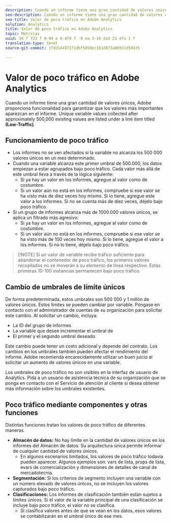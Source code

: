 ```yaml
---
description: Cuando un informe tiene una gran cantidad de valores únicos, Adobe proporciona funcionalidad para garantizar que los valores más importantes aparezcan en el informe.
seo-description: Cuando un informe tiene una gran cantidad de valores únicos, Adobe proporciona funcionalidad para garantizar que los valores más importantes aparezcan en el informe.
seo-title: Valor de poco tráfico en Adobe Analytics
solution: Analytics
title: Valor de poco tráfico en Adobe Analytics
topic: Métricas
uuid: 56 f 723 f 8-94 e 8-478 f -8 ea 3-16 dad 21 dfa 1 f
translation-type: tm+mt
source-git-commit: 1fdd14497171dbf5850ec1b1d873a06931d58435

---
```



# Valor de poco tráfico en Adobe Analytics

Cuando un informe tiene una gran cantidad de valores únicos, Adobe proporciona funcionalidad para garantizar que los valores más importantes aparezcan en el informe. Unique variable values collected after approximately 500,000 existing values are listed under a line item titled **(Low-Traffic)**.

## Funcionamiento de poco tráfico

* Los informes no se ven afectados si la variable no alcanza los 500 000 valores únicos en un mes determinado.
* Cuando una variable alcanza este primer umbral de 500.000, los datos empiezan a estar agrupados bajo poco tráfico. Cada valor más allá de este umbral lleva a través de la lógica siguiente:
   * Si ya hay un valor en los informes, agregue al valor como de costumbre.
   * Si un valor aún no está en los informes, compruebe si ese valor se ha visto más de diez veces hoy mismo. Si lo tiene, agregue este valor a los informes. Si no se cuenta más de diez veces, déjelo bajo poco tráfico.
* Si un grupo de informes alcanza más de 1000.000 valores únicos, se aplica un filtrado más agresivo:
   * Si ya hay un valor en los informes, agregue al valor como de costumbre.
   * Si un valor aún no está en los informes, compruebe si ese valor se ha visto más de 100 veces hoy mismo. Si lo tiene, agregue el valor a los informes. Si no lo tiene, déjelo bajo poco tráfico.

> [!NOTE] Si un valor de variable recibe tráfico suficiente para abandonar el contenedor de poco tráfico, los primeros valores recopilados no se moverán a su elemento de línea respectivo. Estas primeras 10-100 instancias permanecen bajo poco tráfico.

## Cambio de umbrales de límite únicos

De forma predeterminada, estos umbrales son 500 000 y 1 millón de valores únicos. Estos límites se pueden cambiar por variable. Póngase en contacto con el administrador de cuentas de su organización para solicitar este cambio. Al solicitar un cambio, incluya:

* La ID del grupo de informes
* La variable que desee incrementar el umbral de
* El primer y el segundo umbral deseado

Este cambio puede tener un costo adicional y depende del contrato. Los cambios en los umbrales también pueden afectar el rendimiento del informe. Adobe recomienda encarecidamente utilizar un buen juicio al solicitar un aumento de valores únicos en una variable.

Los umbrales de poco tráfico no son visibles en la interfaz de usuario de Analytics. Pida a un usuario de asistencia técnica de su organización que se ponga en contacto con el Servicio de atención al cliente si desea obtener más información sobre los umbrales existentes.

## Poco tráfico mediante componentes y otras funciones

Distintas funciones tratan los valores de poco tráfico de diferentes maneras.

* **Almacén de datos:** No hay límite en la cantidad de valores únicos en los informes del Almacén de datos. Su arquitectura única permite informar de cualquier cantidad de valores únicos.
   * En algunos escenarios limitados, los valores de poco tráfico todavía pueden aparecer. Algunos ejemplos son: vars de lista, props de lista, evars de comercialización y dimensiones de detalles de canal de mercadotecnia.
* **Segmentación:** Si los criterios de segmento incluyen una variable con un número elevado de valores únicos, no se incluyen los valores capturados bajo poco tráfico.
* **Clasificaciones:** Los informes de clasificación también están sujetos a límites únicos. Si el valor de la variable principal de una clasificación se incluye bajo poco tráfico, el valor no se clasifica.
   * Si clasifica valores antes de que se vean en los datos, esos valores se contabilizarán en el umbral único de ese mes.
